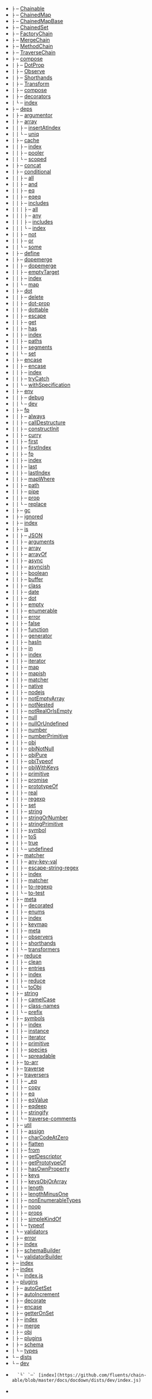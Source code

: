 - `├` `─` [Chainable](https://github.com/fluents/chain-able/blob/master/docs/docdown/Chainable.js)
- `├` `─` [ChainedMap](https://github.com/fluents/chain-able/blob/master/docs/docdown/ChainedMap.js)
- `├` `─` [ChainedMapBase](https://github.com/fluents/chain-able/blob/master/docs/docdown/ChainedMapBase.js)
- `├` `─` [ChainedSet](https://github.com/fluents/chain-able/blob/master/docs/docdown/ChainedSet.js)
- `├` `─` [FactoryChain](https://github.com/fluents/chain-able/blob/master/docs/docdown/FactoryChain.js)
- `├` `─` [MergeChain](https://github.com/fluents/chain-able/blob/master/docs/docdown/MergeChain.js)
- `├` `─` [MethodChain](https://github.com/fluents/chain-able/blob/master/docs/docdown/MethodChain.js)
- `├` `─` [TraverseChain](https://github.com/fluents/chain-able/blob/master/docs/docdown/TraverseChain.js)
- `├` `─` [compose](https://github.com/fluents/chain-able/blob/master/docs/docdown/src/compose/)
- `│`  `├` `─` [DotProp](https://github.com/fluents/chain-able/blob/master/docs/docdown/compose/DotProp.js)
- `│`  `├` `─` [Observe](https://github.com/fluents/chain-able/blob/master/docs/docdown/compose/Observe.js)
- `│`  `├` `─` [Shorthands](https://github.com/fluents/chain-able/blob/master/docs/docdown/compose/Shorthands.js)
- `│`  `├` `─` [Transform](https://github.com/fluents/chain-able/blob/master/docs/docdown/compose/Transform.js)
- `│`  `├` `─` [compose](https://github.com/fluents/chain-able/blob/master/docs/docdown/compose/compose.js)
- `│`  `├` `─` [decorators](https://github.com/fluents/chain-able/blob/master/docs/docdown/compose/decorators.js)
- `│`  `└` `─` [index](https://github.com/fluents/chain-able/blob/master/docs/docdown/compose/index.js)
- `├` `─` [deps](https://github.com/fluents/chain-able/blob/master/docs/docdown/src/deps/)
- `│`  `├` `─` [argumentor](https://github.com/fluents/chain-able/blob/master/docs/docdown/deps/argumentor.js)
- `│`  `├` `─` [array](https://github.com/fluents/chain-able/blob/master/docs/docdown/src/deps/array/)
- `│`  `│`  `├` `─` [insertAtIndex](https://github.com/fluents/chain-able/blob/master/docs/docdown/deps/array/insertAtIndex.js)
- `│`  `│`  `└` `─` [uniq](https://github.com/fluents/chain-able/blob/master/docs/docdown/deps/array/uniq.js)
- `│`  `├` `─` [cache](https://github.com/fluents/chain-able/blob/master/docs/docdown/src/deps/cache/)
- `│`  `│`  `├` `─` [index](https://github.com/fluents/chain-able/blob/master/docs/docdown/deps/cache/index.js)
- `│`  `│`  `├` `─` [pooler](https://github.com/fluents/chain-able/blob/master/docs/docdown/deps/cache/pooler.js)
- `│`  `│`  `└` `─` [scoped](https://github.com/fluents/chain-able/blob/master/docs/docdown/deps/cache/scoped.js)
- `│`  `├` `─` [concat](https://github.com/fluents/chain-able/blob/master/docs/docdown/deps/concat.js)
- `│`  `├` `─` [conditional](https://github.com/fluents/chain-able/blob/master/docs/docdown/src/deps/conditional/)
- `│`  `│`  `├` `─` [all](https://github.com/fluents/chain-able/blob/master/docs/docdown/deps/conditional/all.js)
- `│`  `│`  `├` `─` [and](https://github.com/fluents/chain-able/blob/master/docs/docdown/deps/conditional/and.js)
- `│`  `│`  `├` `─` [eq](https://github.com/fluents/chain-able/blob/master/docs/docdown/deps/conditional/eq.js)
- `│`  `│`  `├` `─` [eqeq](https://github.com/fluents/chain-able/blob/master/docs/docdown/deps/conditional/eqeq.js)
- `│`  `│`  `├` `─` [includes](https://github.com/fluents/chain-able/blob/master/docs/docdown/src/deps/conditional/includes/)
- `│`  `│`  `│`  `├` `─` [all](https://github.com/fluents/chain-able/blob/master/docs/docdown/deps/conditional/includes/all.js)
- `│`  `│`  `│`  `├` `─` [any](https://github.com/fluents/chain-able/blob/master/docs/docdown/deps/conditional/includes/any.js)
- `│`  `│`  `│`  `├` `─` [includes](https://github.com/fluents/chain-able/blob/master/docs/docdown/deps/conditional/includes/includes.js)
- `│`  `│`  `│`  `└` `─` [index](https://github.com/fluents/chain-able/blob/master/docs/docdown/deps/conditional/includes/index.js)
- `│`  `│`  `├` `─` [not](https://github.com/fluents/chain-able/blob/master/docs/docdown/deps/conditional/not.js)
- `│`  `│`  `├` `─` [or](https://github.com/fluents/chain-able/blob/master/docs/docdown/deps/conditional/or.js)
- `│`  `│`  `└` `─` [some](https://github.com/fluents/chain-able/blob/master/docs/docdown/deps/conditional/some.js)
- `│`  `├` `─` [define](https://github.com/fluents/chain-able/blob/master/docs/docdown/deps/define.js)
- `│`  `├` `─` [dopemerge](https://github.com/fluents/chain-able/blob/master/docs/docdown/src/deps/dopemerge/)
- `│`  `│`  `├` `─` [dopemerge](https://github.com/fluents/chain-able/blob/master/docs/docdown/deps/dopemerge/dopemerge.js)
- `│`  `│`  `├` `─` [emptyTarget](https://github.com/fluents/chain-able/blob/master/docs/docdown/deps/dopemerge/emptyTarget.js)
- `│`  `│`  `├` `─` [index](https://github.com/fluents/chain-able/blob/master/docs/docdown/deps/dopemerge/index.js)
- `│`  `│`  `└` `─` [map](https://github.com/fluents/chain-able/blob/master/docs/docdown/deps/dopemerge/map.js)
- `│`  `├` `─` [dot](https://github.com/fluents/chain-able/blob/master/docs/docdown/src/deps/dot/)
- `│`  `│`  `├` `─` [delete](https://github.com/fluents/chain-able/blob/master/docs/docdown/deps/dot/delete.js)
- `│`  `│`  `├` `─` [dot-prop](https://github.com/fluents/chain-able/blob/master/docs/docdown/deps/dot/dot-prop.js)
- `│`  `│`  `├` `─` [dottable](https://github.com/fluents/chain-able/blob/master/docs/docdown/deps/dot/dottable.js)
- `│`  `│`  `├` `─` [escape](https://github.com/fluents/chain-able/blob/master/docs/docdown/deps/dot/escape.js)
- `│`  `│`  `├` `─` [get](https://github.com/fluents/chain-able/blob/master/docs/docdown/deps/dot/get.js)
- `│`  `│`  `├` `─` [has](https://github.com/fluents/chain-able/blob/master/docs/docdown/deps/dot/has.js)
- `│`  `│`  `├` `─` [index](https://github.com/fluents/chain-able/blob/master/docs/docdown/deps/dot/index.js)
- `│`  `│`  `├` `─` [paths](https://github.com/fluents/chain-able/blob/master/docs/docdown/deps/dot/paths.js)
- `│`  `│`  `├` `─` [segments](https://github.com/fluents/chain-able/blob/master/docs/docdown/deps/dot/segments.js)
- `│`  `│`  `└` `─` [set](https://github.com/fluents/chain-able/blob/master/docs/docdown/deps/dot/set.js)
- `│`  `├` `─` [encase](https://github.com/fluents/chain-able/blob/master/docs/docdown/src/deps/encase/)
- `│`  `│`  `├` `─` [encase](https://github.com/fluents/chain-able/blob/master/docs/docdown/deps/encase/encase.js)
- `│`  `│`  `├` `─` [index](https://github.com/fluents/chain-able/blob/master/docs/docdown/deps/encase/index.js)
- `│`  `│`  `├` `─` [tryCatch](https://github.com/fluents/chain-able/blob/master/docs/docdown/deps/encase/tryCatch.js)
- `│`  `│`  `└` `─` [withSpecification](https://github.com/fluents/chain-able/blob/master/docs/docdown/deps/encase/withSpecification.js)
- `│`  `├` `─` [env](https://github.com/fluents/chain-able/blob/master/docs/docdown/src/deps/env/)
- `│`  `│`  `├` `─` [debug](https://github.com/fluents/chain-able/blob/master/docs/docdown/deps/env/debug.js)
- `│`  `│`  `└` `─` [dev](https://github.com/fluents/chain-able/blob/master/docs/docdown/deps/env/dev.js)
- `│`  `├` `─` [fp](https://github.com/fluents/chain-able/blob/master/docs/docdown/src/deps/fp/)
- `│`  `│`  `├` `─` [always](https://github.com/fluents/chain-able/blob/master/docs/docdown/deps/fp/always.js)
- `│`  `│`  `├` `─` [callDestructure](https://github.com/fluents/chain-able/blob/master/docs/docdown/deps/fp/callDestructure.js)
- `│`  `│`  `├` `─` [constructInit](https://github.com/fluents/chain-able/blob/master/docs/docdown/deps/fp/constructInit.js)
- `│`  `│`  `├` `─` [curry](https://github.com/fluents/chain-able/blob/master/docs/docdown/deps/fp/curry.js)
- `│`  `│`  `├` `─` [first](https://github.com/fluents/chain-able/blob/master/docs/docdown/deps/fp/first.js)
- `│`  `│`  `├` `─` [firstIndex](https://github.com/fluents/chain-able/blob/master/docs/docdown/deps/fp/firstIndex.js)
- `│`  `│`  `├` `─` [fp](https://github.com/fluents/chain-able/blob/master/docs/docdown/deps/fp/fp.js)
- `│`  `│`  `├` `─` [index](https://github.com/fluents/chain-able/blob/master/docs/docdown/deps/fp/index.js)
- `│`  `│`  `├` `─` [last](https://github.com/fluents/chain-able/blob/master/docs/docdown/deps/fp/last.js)
- `│`  `│`  `├` `─` [lastIndex](https://github.com/fluents/chain-able/blob/master/docs/docdown/deps/fp/lastIndex.js)
- `│`  `│`  `├` `─` [mapWhere](https://github.com/fluents/chain-able/blob/master/docs/docdown/deps/fp/mapWhere.js)
- `│`  `│`  `├` `─` [path](https://github.com/fluents/chain-able/blob/master/docs/docdown/deps/fp/path.js)
- `│`  `│`  `├` `─` [pipe](https://github.com/fluents/chain-able/blob/master/docs/docdown/deps/fp/pipe.js)
- `│`  `│`  `├` `─` [prop](https://github.com/fluents/chain-able/blob/master/docs/docdown/deps/fp/prop.js)
- `│`  `│`  `└` `─` [replace](https://github.com/fluents/chain-able/blob/master/docs/docdown/deps/fp/replace.js)
- `│`  `├` `─` [gc](https://github.com/fluents/chain-able/blob/master/docs/docdown/deps/gc.js)
- `│`  `├` `─` [ignored](https://github.com/fluents/chain-able/blob/master/docs/docdown/deps/ignored.js)
- `│`  `├` `─` [index](https://github.com/fluents/chain-able/blob/master/docs/docdown/deps/index.js)
- `│`  `├` `─` [is](https://github.com/fluents/chain-able/blob/master/docs/docdown/src/deps/is/)
- `│`  `│`  `├` `─` [JSON](https://github.com/fluents/chain-able/blob/master/docs/docdown/deps/is/JSON.js)
- `│`  `│`  `├` `─` [arguments](https://github.com/fluents/chain-able/blob/master/docs/docdown/deps/is/arguments.js)
- `│`  `│`  `├` `─` [array](https://github.com/fluents/chain-able/blob/master/docs/docdown/deps/is/array.js)
- `│`  `│`  `├` `─` [arrayOf](https://github.com/fluents/chain-able/blob/master/docs/docdown/deps/is/arrayOf.js)
- `│`  `│`  `├` `─` [async](https://github.com/fluents/chain-able/blob/master/docs/docdown/deps/is/async.js)
- `│`  `│`  `├` `─` [asyncish](https://github.com/fluents/chain-able/blob/master/docs/docdown/deps/is/asyncish.js)
- `│`  `│`  `├` `─` [boolean](https://github.com/fluents/chain-able/blob/master/docs/docdown/deps/is/boolean.js)
- `│`  `│`  `├` `─` [buffer](https://github.com/fluents/chain-able/blob/master/docs/docdown/deps/is/buffer.js)
- `│`  `│`  `├` `─` [class](https://github.com/fluents/chain-able/blob/master/docs/docdown/deps/is/class.js)
- `│`  `│`  `├` `─` [date](https://github.com/fluents/chain-able/blob/master/docs/docdown/deps/is/date.js)
- `│`  `│`  `├` `─` [dot](https://github.com/fluents/chain-able/blob/master/docs/docdown/deps/is/dot.js)
- `│`  `│`  `├` `─` [empty](https://github.com/fluents/chain-able/blob/master/docs/docdown/deps/is/empty.js)
- `│`  `│`  `├` `─` [enumerable](https://github.com/fluents/chain-able/blob/master/docs/docdown/deps/is/enumerable.js)
- `│`  `│`  `├` `─` [error](https://github.com/fluents/chain-able/blob/master/docs/docdown/deps/is/error.js)
- `│`  `│`  `├` `─` [false](https://github.com/fluents/chain-able/blob/master/docs/docdown/deps/is/false.js)
- `│`  `│`  `├` `─` [function](https://github.com/fluents/chain-able/blob/master/docs/docdown/deps/is/function.js)
- `│`  `│`  `├` `─` [generator](https://github.com/fluents/chain-able/blob/master/docs/docdown/deps/is/generator.js)
- `│`  `│`  `├` `─` [hasIn](https://github.com/fluents/chain-able/blob/master/docs/docdown/deps/is/hasIn.js)
- `│`  `│`  `├` `─` [in](https://github.com/fluents/chain-able/blob/master/docs/docdown/deps/is/in.js)
- `│`  `│`  `├` `─` [index](https://github.com/fluents/chain-able/blob/master/docs/docdown/deps/is/index.js)
- `│`  `│`  `├` `─` [iterator](https://github.com/fluents/chain-able/blob/master/docs/docdown/deps/is/iterator.js)
- `│`  `│`  `├` `─` [map](https://github.com/fluents/chain-able/blob/master/docs/docdown/deps/is/map.js)
- `│`  `│`  `├` `─` [mapish](https://github.com/fluents/chain-able/blob/master/docs/docdown/deps/is/mapish.js)
- `│`  `│`  `├` `─` [matcher](https://github.com/fluents/chain-able/blob/master/docs/docdown/deps/is/matcher.js)
- `│`  `│`  `├` `─` [native](https://github.com/fluents/chain-able/blob/master/docs/docdown/deps/is/native.js)
- `│`  `│`  `├` `─` [nodejs](https://github.com/fluents/chain-able/blob/master/docs/docdown/deps/is/nodejs.js)
- `│`  `│`  `├` `─` [notEmptyArray](https://github.com/fluents/chain-able/blob/master/docs/docdown/deps/is/notEmptyArray.js)
- `│`  `│`  `├` `─` [notNested](https://github.com/fluents/chain-able/blob/master/docs/docdown/deps/is/notNested.js)
- `│`  `│`  `├` `─` [notRealOrIsEmpty](https://github.com/fluents/chain-able/blob/master/docs/docdown/deps/is/notRealOrIsEmpty.js)
- `│`  `│`  `├` `─` [null](https://github.com/fluents/chain-able/blob/master/docs/docdown/deps/is/null.js)
- `│`  `│`  `├` `─` [nullOrUndefined](https://github.com/fluents/chain-able/blob/master/docs/docdown/deps/is/nullOrUndefined.js)
- `│`  `│`  `├` `─` [number](https://github.com/fluents/chain-able/blob/master/docs/docdown/deps/is/number.js)
- `│`  `│`  `├` `─` [numberPrimitive](https://github.com/fluents/chain-able/blob/master/docs/docdown/deps/is/numberPrimitive.js)
- `│`  `│`  `├` `─` [obj](https://github.com/fluents/chain-able/blob/master/docs/docdown/deps/is/obj.js)
- `│`  `│`  `├` `─` [objNotNull](https://github.com/fluents/chain-able/blob/master/docs/docdown/deps/is/objNotNull.js)
- `│`  `│`  `├` `─` [objPure](https://github.com/fluents/chain-able/blob/master/docs/docdown/deps/is/objPure.js)
- `│`  `│`  `├` `─` [objTypeof](https://github.com/fluents/chain-able/blob/master/docs/docdown/deps/is/objTypeof.js)
- `│`  `│`  `├` `─` [objWithKeys](https://github.com/fluents/chain-able/blob/master/docs/docdown/deps/is/objWithKeys.js)
- `│`  `│`  `├` `─` [primitive](https://github.com/fluents/chain-able/blob/master/docs/docdown/deps/is/primitive.js)
- `│`  `│`  `├` `─` [promise](https://github.com/fluents/chain-able/blob/master/docs/docdown/deps/is/promise.js)
- `│`  `│`  `├` `─` [prototypeOf](https://github.com/fluents/chain-able/blob/master/docs/docdown/deps/is/prototypeOf.js)
- `│`  `│`  `├` `─` [real](https://github.com/fluents/chain-able/blob/master/docs/docdown/deps/is/real.js)
- `│`  `│`  `├` `─` [regexp](https://github.com/fluents/chain-able/blob/master/docs/docdown/deps/is/regexp.js)
- `│`  `│`  `├` `─` [set](https://github.com/fluents/chain-able/blob/master/docs/docdown/deps/is/set.js)
- `│`  `│`  `├` `─` [string](https://github.com/fluents/chain-able/blob/master/docs/docdown/deps/is/string.js)
- `│`  `│`  `├` `─` [stringOrNumber](https://github.com/fluents/chain-able/blob/master/docs/docdown/deps/is/stringOrNumber.js)
- `│`  `│`  `├` `─` [stringPrimitive](https://github.com/fluents/chain-able/blob/master/docs/docdown/deps/is/stringPrimitive.js)
- `│`  `│`  `├` `─` [symbol](https://github.com/fluents/chain-able/blob/master/docs/docdown/deps/is/symbol.js)
- `│`  `│`  `├` `─` [toS](https://github.com/fluents/chain-able/blob/master/docs/docdown/deps/is/toS.js)
- `│`  `│`  `├` `─` [true](https://github.com/fluents/chain-able/blob/master/docs/docdown/deps/is/true.js)
- `│`  `│`  `└` `─` [undefined](https://github.com/fluents/chain-able/blob/master/docs/docdown/deps/is/undefined.js)
- `│`  `├` `─` [matcher](https://github.com/fluents/chain-able/blob/master/docs/docdown/src/deps/matcher/)
- `│`  `│`  `├` `─` [any-key-val](https://github.com/fluents/chain-able/blob/master/docs/docdown/deps/matcher/any-key-val.js)
- `│`  `│`  `├` `─` [escape-string-regex](https://github.com/fluents/chain-able/blob/master/docs/docdown/deps/matcher/escape-string-regex.js)
- `│`  `│`  `├` `─` [index](https://github.com/fluents/chain-able/blob/master/docs/docdown/deps/matcher/index.js)
- `│`  `│`  `├` `─` [matcher](https://github.com/fluents/chain-able/blob/master/docs/docdown/deps/matcher/matcher.js)
- `│`  `│`  `├` `─` [to-regexp](https://github.com/fluents/chain-able/blob/master/docs/docdown/deps/matcher/to-regexp.js)
- `│`  `│`  `└` `─` [to-test](https://github.com/fluents/chain-able/blob/master/docs/docdown/deps/matcher/to-test.js)
- `│`  `├` `─` [meta](https://github.com/fluents/chain-able/blob/master/docs/docdown/src/deps/meta/)
- `│`  `│`  `├` `─` [decorated](https://github.com/fluents/chain-able/blob/master/docs/docdown/deps/meta/decorated.js)
- `│`  `│`  `├` `─` [enums](https://github.com/fluents/chain-able/blob/master/docs/docdown/deps/meta/enums.js)
- `│`  `│`  `├` `─` [index](https://github.com/fluents/chain-able/blob/master/docs/docdown/deps/meta/index.js)
- `│`  `│`  `├` `─` [keymap](https://github.com/fluents/chain-able/blob/master/docs/docdown/deps/meta/keymap.js)
- `│`  `│`  `├` `─` [meta](https://github.com/fluents/chain-able/blob/master/docs/docdown/deps/meta/meta.js)
- `│`  `│`  `├` `─` [observers](https://github.com/fluents/chain-able/blob/master/docs/docdown/deps/meta/observers.js)
- `│`  `│`  `├` `─` [shorthands](https://github.com/fluents/chain-able/blob/master/docs/docdown/deps/meta/shorthands.js)
- `│`  `│`  `└` `─` [transformers](https://github.com/fluents/chain-able/blob/master/docs/docdown/deps/meta/transformers.js)
- `│`  `├` `─` [reduce](https://github.com/fluents/chain-able/blob/master/docs/docdown/src/deps/reduce/)
- `│`  `│`  `├` `─` [clean](https://github.com/fluents/chain-able/blob/master/docs/docdown/deps/reduce/clean.js)
- `│`  `│`  `├` `─` [entries](https://github.com/fluents/chain-able/blob/master/docs/docdown/deps/reduce/entries.js)
- `│`  `│`  `├` `─` [index](https://github.com/fluents/chain-able/blob/master/docs/docdown/deps/reduce/index.js)
- `│`  `│`  `├` `─` [reduce](https://github.com/fluents/chain-able/blob/master/docs/docdown/deps/reduce/reduce.js)
- `│`  `│`  `└` `─` [toObj](https://github.com/fluents/chain-able/blob/master/docs/docdown/deps/reduce/toObj.js)
- `│`  `├` `─` [string](https://github.com/fluents/chain-able/blob/master/docs/docdown/src/deps/string/)
- `│`  `│`  `├` `─` [camelCase](https://github.com/fluents/chain-able/blob/master/docs/docdown/deps/string/camelCase.js)
- `│`  `│`  `├` `─` [class-names](https://github.com/fluents/chain-able/blob/master/docs/docdown/deps/string/class-names.js)
- `│`  `│`  `└` `─` [prefix](https://github.com/fluents/chain-able/blob/master/docs/docdown/deps/string/prefix.js)
- `│`  `├` `─` [symbols](https://github.com/fluents/chain-able/blob/master/docs/docdown/src/deps/symbols/)
- `│`  `│`  `├` `─` [index](https://github.com/fluents/chain-able/blob/master/docs/docdown/deps/symbols/index.js)
- `│`  `│`  `├` `─` [instance](https://github.com/fluents/chain-able/blob/master/docs/docdown/deps/symbols/instance.js)
- `│`  `│`  `├` `─` [iterator](https://github.com/fluents/chain-able/blob/master/docs/docdown/deps/symbols/iterator.js)
- `│`  `│`  `├` `─` [primitive](https://github.com/fluents/chain-able/blob/master/docs/docdown/deps/symbols/primitive.js)
- `│`  `│`  `├` `─` [species](https://github.com/fluents/chain-able/blob/master/docs/docdown/deps/symbols/species.js)
- `│`  `│`  `└` `─` [spreadable](https://github.com/fluents/chain-able/blob/master/docs/docdown/deps/symbols/spreadable.js)
- `│`  `├` `─` [to-arr](https://github.com/fluents/chain-able/blob/master/docs/docdown/deps/to-arr.js)
- `│`  `├` `─` [traverse](https://github.com/fluents/chain-able/blob/master/docs/docdown/deps/traverse.js)
- `│`  `├` `─` [traversers](https://github.com/fluents/chain-able/blob/master/docs/docdown/src/deps/traversers/)
- `│`  `│`  `├` `─` [_eq](https://github.com/fluents/chain-able/blob/master/docs/docdown/deps/traversers/_eq.js)
- `│`  `│`  `├` `─` [copy](https://github.com/fluents/chain-able/blob/master/docs/docdown/deps/traversers/copy.js)
- `│`  `│`  `├` `─` [eq](https://github.com/fluents/chain-able/blob/master/docs/docdown/deps/traversers/eq.js)
- `│`  `│`  `├` `─` [eqValue](https://github.com/fluents/chain-able/blob/master/docs/docdown/deps/traversers/eqValue.js)
- `│`  `│`  `├` `─` [eqdeep](https://github.com/fluents/chain-able/blob/master/docs/docdown/deps/traversers/eqdeep.js)
- `│`  `│`  `├` `─` [stringify](https://github.com/fluents/chain-able/blob/master/docs/docdown/deps/traversers/stringify.js)
- `│`  `│`  `└` `─` [traverse-comments](https://github.com/fluents/chain-able/blob/master/docs/docdown/deps/traversers/traverse-comments.js)
- `│`  `├` `─` [util](https://github.com/fluents/chain-able/blob/master/docs/docdown/src/deps/util/)
- `│`  `│`  `├` `─` [assign](https://github.com/fluents/chain-able/blob/master/docs/docdown/deps/util/assign.js)
- `│`  `│`  `├` `─` [charCodeAtZero](https://github.com/fluents/chain-able/blob/master/docs/docdown/deps/util/charCodeAtZero.js)
- `│`  `│`  `├` `─` [flatten](https://github.com/fluents/chain-able/blob/master/docs/docdown/deps/util/flatten.js)
- `│`  `│`  `├` `─` [from](https://github.com/fluents/chain-able/blob/master/docs/docdown/deps/util/from.js)
- `│`  `│`  `├` `─` [getDescriptor](https://github.com/fluents/chain-able/blob/master/docs/docdown/deps/util/getDescriptor.js)
- `│`  `│`  `├` `─` [getPrototypeOf](https://github.com/fluents/chain-able/blob/master/docs/docdown/deps/util/getPrototypeOf.js)
- `│`  `│`  `├` `─` [hasOwnProperty](https://github.com/fluents/chain-able/blob/master/docs/docdown/deps/util/hasOwnProperty.js)
- `│`  `│`  `├` `─` [keys](https://github.com/fluents/chain-able/blob/master/docs/docdown/deps/util/keys.js)
- `│`  `│`  `├` `─` [keysObjOrArray](https://github.com/fluents/chain-able/blob/master/docs/docdown/deps/util/keysObjOrArray.js)
- `│`  `│`  `├` `─` [length](https://github.com/fluents/chain-able/blob/master/docs/docdown/deps/util/length.js)
- `│`  `│`  `├` `─` [lengthMinusOne](https://github.com/fluents/chain-able/blob/master/docs/docdown/deps/util/lengthMinusOne.js)
- `│`  `│`  `├` `─` [nonEnumerableTypes](https://github.com/fluents/chain-able/blob/master/docs/docdown/deps/util/nonEnumerableTypes.js)
- `│`  `│`  `├` `─` [noop](https://github.com/fluents/chain-able/blob/master/docs/docdown/deps/util/noop.js)
- `│`  `│`  `├` `─` [props](https://github.com/fluents/chain-able/blob/master/docs/docdown/deps/util/props.js)
- `│`  `│`  `├` `─` [simpleKindOf](https://github.com/fluents/chain-able/blob/master/docs/docdown/deps/util/simpleKindOf.js)
- `│`  `│`  `└` `─` [typeof](https://github.com/fluents/chain-able/blob/master/docs/docdown/deps/util/typeof.js)
- `│`  `└` `─` [validators](https://github.com/fluents/chain-able/blob/master/docs/docdown/src/deps/validators/)
- `│`     `├` `─` [error](https://github.com/fluents/chain-able/blob/master/docs/docdown/deps/validators/error.js)
- `│`     `├` `─` [index](https://github.com/fluents/chain-able/blob/master/docs/docdown/deps/validators/index.js)
- `│`     `├` `─` [schemaBuilder](https://github.com/fluents/chain-able/blob/master/docs/docdown/deps/validators/schemaBuilder.js)
- `│`     `└` `─` [validatorBuilder](https://github.com/fluents/chain-able/blob/master/docs/docdown/deps/validators/validatorBuilder.js)
- `├` `─` [index](https://github.com/fluents/chain-able/blob/master/docs/docdown/index.js)
- `├` `─` [index](index)
- `│`  `└` `─` [index.js](https://github.com/fluents/chain-able/blob/master/docs/docdown/index.web.js)
- `├` `─` [plugins](https://github.com/fluents/chain-able/blob/master/docs/docdown/src/plugins/)
- `│`  `├` `─` [autoGetSet](https://github.com/fluents/chain-able/blob/master/docs/docdown/plugins/autoGetSet.js)
- `│`  `├` `─` [autoIncrement](https://github.com/fluents/chain-able/blob/master/docs/docdown/plugins/autoIncrement.js)
- `│`  `├` `─` [decorate](https://github.com/fluents/chain-able/blob/master/docs/docdown/plugins/decorate.js)
- `│`  `├` `─` [encase](https://github.com/fluents/chain-able/blob/master/docs/docdown/plugins/encase.js)
- `│`  `├` `─` [getterOnSet](https://github.com/fluents/chain-able/blob/master/docs/docdown/plugins/getterOnSet.js)
- `│`  `├` `─` [index](https://github.com/fluents/chain-able/blob/master/docs/docdown/plugins/index.js)
- `│`  `├` `─` [merge](https://github.com/fluents/chain-able/blob/master/docs/docdown/plugins/merge.js)
- `│`  `├` `─` [obj](https://github.com/fluents/chain-able/blob/master/docs/docdown/plugins/obj.js)
- `│`  `├` `─` [plugins](https://github.com/fluents/chain-able/blob/master/docs/docdown/plugins/plugins.js)
- `│`  `├` `─` [schema](https://github.com/fluents/chain-able/blob/master/docs/docdown/plugins/schema.js)
- `│`  `└` `─` [types](https://github.com/fluents/chain-able/blob/master/docs/docdown/plugins/types.js)
- `└` `─` [dists](dists)
-    `└` `─` [dev](dev)
-       `└` `─` [index](https://github.com/fluents/chain-able/blob/master/docs/docdown/dists/dev/index.js)
- 